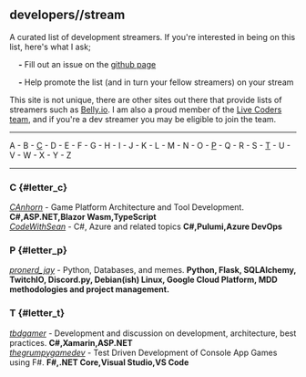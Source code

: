 ## developers//stream
A curated list of development streamers. If you're interested in being on this list, here's what I ask;

&nbsp;&nbsp;&nbsp;&nbsp;**-** Fill out an issue on the [github page](https://github.com/tbd-develop/developers.stream)

&nbsp;&nbsp;&nbsp;&nbsp;**-** Help promote the list (and in turn your fellow streamers) on your stream

This site is not unique, there are other sites out there that provide lists of streamers such as [Belly.io](https://belly.io/). I am also a proud member of the [Live Coders team](https://livecoders.dev/members), and if you're a dev streamer you may be eligible to join the team. 

---

A - B - [C](#letter_c) - D - E - F - G - H - I - J - K - L - M - N - O - [P](#letter_p) - Q - R - S - [T](#letter_t) - U - V - W - X - Y - Z

---

### C {#letter_c}

[*CAnhorn*](https://twitch.tv/canhorn) - Game Platform Architecture and Tool Development. **C#,ASP.NET,Blazor Wasm,TypeScript**  
[*CodeWithSean*](https://twitch.tv/codewithsean) - C#, Azure and related topics **C#,Pulumi,Azure DevOps**

### P {#letter_p}
[*pronerd_jay*](https://twitch.tv/pronerd_jay) - Python, Databases, and memes. **Python, Flask, SQLAlchemy, TwitchIO, Discord.py, Debian(ish) Linux, Google Cloud Platform, MDD methodologies and project management.**

### T {#letter_t}

[*tbdgamer*](https://twitch.tv/tbdgamer) - Development and discussion on development, architecture, best practices. **C#,Xamarin,ASP.NET**  
[*thegrumpygamedev*](https://twitch.tv/thegrumpygamedev) - Test Driven Development of Console App Games using F#. **F#,.NET Core,Visual Studio,VS Code**  
